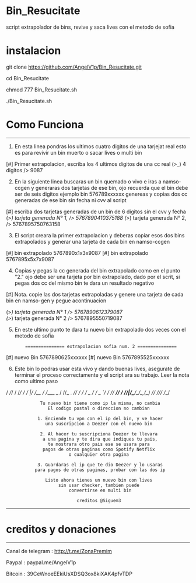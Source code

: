 # Bin_Resucitate
script extrapolador de bins, revive y saca lives con el metodo de sofia

# instalacion

git clone  https://github.com/AngelV1p/Bin_Resucitate.git

cd Bin_Resucitate

chmod 777 Bin_Resucitate.sh

./Bin_Resucitate.sh



 # Como Funciona 
_______________________________

1. En esta linea pondras los ultimos cuatro digitos de una tarjejat real 
esto es para revivir un bin muerto o sacar lives o multi bin

[#] Primer extrapolacion, escriba los 4 ultimos digitos de una cc real
(>_) 4 digitos /> 9087

2. En la siguiente linea buscaras un bin quemado o vivo e iras a namso-ccgen y 
generaras dos tarjetas de ese bin, ojo recuerda que el bin debe ser de seis digitos
ejemplo bin 576789xxxxxx genereas y copias dos cc generadas de ese bin sin fecha ni cvv al script

[#] escriba dos tarjetas generadas de un bin de 6 digitos sin el cvv y fecha
(>_) tarjeta generada N° 1, /> 5767890410375188
(>_) tarjeta generada N° 2, /> 5767895750763158

3. El script creara la primer extrapolacion y deberas copiar esos dos bins extrapolados y
generar una tarjeta de cada bin en namso-ccgen

[#] bin extrapolado 5767890x1x3x9087
[#] bin extrapolado 5767895x5x7x9087

4. Copias y pegas la cc generada del bin extrapolado como en el punto "2."
ojo debe ser una tarjeta por bin extrapolado, dado por el scrit, si pegas dos cc del mismo bin te dara un resultado negativo

[#] Nota. copie las dos tarjetas extrapoladas y genere una tarjeta de cada bin en namso-gen y pegue acontinuacion

(>_) tarjeta generada N° 1 /> 5767890612379087      
(>_) tarjeta generada N° 2 /> 5767895550719087

5. En este ultimo punto te dara tu nuevo bin extrapolado dos veces con el metodo de sofia 

           =============== extrapolacion sofia num. 2 ===============

[#] nuevo Bin 5767890625xxxxxx
[#] nuevo Bin 5767895525xxxxxx

6. Este bin lo podras usar esta vivo y dando buenas lives, asegurate de terminar el proceso correctamente 
y el script ara su trabajo. Leer la nota como ultimo paso 

  / _/_/ / /_/  / / |/ /__  / /____ _ 
  / //_  . __// / /    / _ \/ __/ _ `/ 
 / //_    __// / /_/|_/\___/\__/\_,_(_)
/__/ /_/_/ /__/                        

                 Tu nuevo bin tiene como ip la misma, no cambia
                    El codigo postal o direccion no cambian

                1. Enciende tu vpn con el ip del bin, y ve hacer
                   una suscripcion a Deezer con el nuevo bin

                 2. Al hacer tu suscripciona Deezer te llevara
                  a una pagina y te dira que indiques tu pais,
                    te mostrara otro pais ese se usara para
                  pagos de otras paginas como Spotify Netflix
                            o cualquier otra pagina

                3. Guardaras el ip que te dio Deezer y lo usaras
               para pagos de otras paginas, probar con las dos ip

                   Listo ahora tienes un nuevo bin con lives
                        sin usar checker, tambien puede
                            convertirse en multi bin

                               creditos @Siguem3
                               
----------------------------------------------------------------------------------------------


# creditos y donaciones
________________________________


Canal de telegram : http://t.me/ZonaPremim      

Paypal : paypal.me/AngelV1p

Bitcoin : 39CeWnoeEEkiUsXDSQ3ox8kiXAK4pfvTDP

